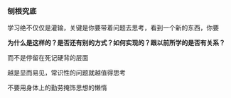 ### 刨根究底

学习绝不仅仅是灌输，关键是你要带着问题去思考，看到一个新的东西，你要

**为什么是这样的？是否还有别的方式？如何实现的？跟以前所学的是否有关系？**

而不是停留在死记硬背的层面

越是显而易见，常识性的问题就越值得思考


不要用身体上的勤劳掩饰思想的懒惰
